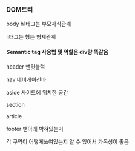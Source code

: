 ### DOM트리

body h1태그는 부모자식관계

li태그는 형는 형제관계



#### Semantic tag 사용법 및 역할은 div랑 똑같음

header 맨윗블럭

nav 네비게이션바

aside 사이드에 위치한 공간

section

article

footer 맨아래 박혀있는거

각 구역이 어떻게쓰여있는지 알 수 있어서 가독성이 좋음

